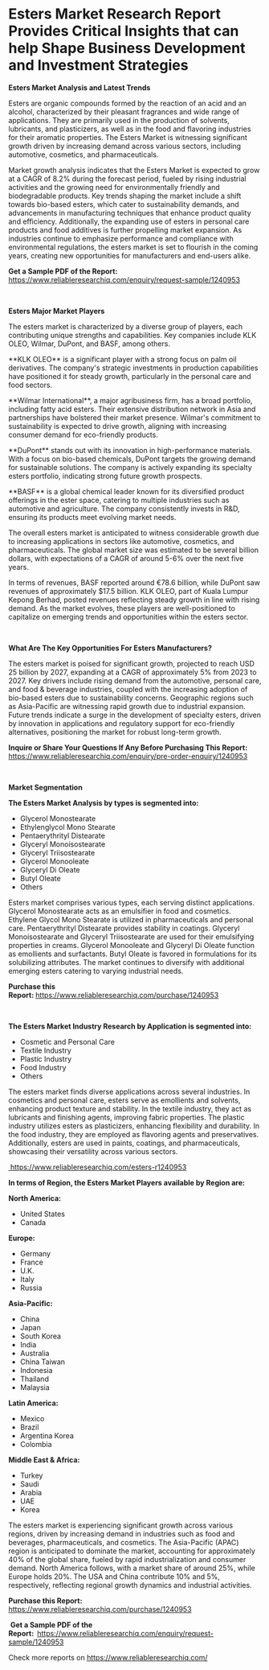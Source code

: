 <p><h1>Esters Market Research Report Provides Critical Insights that can help Shape Business Development and Investment Strategies</h1></p><p><strong>Esters Market Analysis and Latest Trends</strong></p>
<p><p>Esters are organic compounds formed by the reaction of an acid and an alcohol, characterized by their pleasant fragrances and wide range of applications. They are primarily used in the production of solvents, lubricants, and plasticizers, as well as in the food and flavoring industries for their aromatic properties. The Esters Market is witnessing significant growth driven by increasing demand across various sectors, including automotive, cosmetics, and pharmaceuticals.</p><p>Market growth analysis indicates that the Esters Market is expected to grow at a CAGR of 8.2% during the forecast period, fueled by rising industrial activities and the growing need for environmentally friendly and biodegradable products. Key trends shaping the market include a shift towards bio-based esters, which cater to sustainability demands, and advancements in manufacturing techniques that enhance product quality and efficiency. Additionally, the expanding use of esters in personal care products and food additives is further propelling market expansion. As industries continue to emphasize performance and compliance with environmental regulations, the esters market is set to flourish in the coming years, creating new opportunities for manufacturers and end-users alike.</p></p>
<p><strong>Get a Sample PDF of the Report:&nbsp;</strong> <a href="https://www.reliableresearchiq.com/enquiry/request-sample/1240953?utm_campaign=2227&utm_medium=2&utm_source=Github&utm_content=ia&utm_term=30012025&utm_id=esters">https://www.reliableresearchiq.com/enquiry/request-sample/1240953</a></p>
<p>&nbsp;</p>
<p><strong>Esters Major Market Players</strong></p>
<p><p>The esters market is characterized by a diverse group of players, each contributing unique strengths and capabilities. Key companies include KLK OLEO, Wilmar, DuPont, and BASF, among others.</p><p>**KLK OLEO** is a significant player with a strong focus on palm oil derivatives. The company's strategic investments in production capabilities have positioned it for steady growth, particularly in the personal care and food sectors. </p><p>**Wilmar International**, a major agribusiness firm, has a broad portfolio, including fatty acid esters. Their extensive distribution network in Asia and partnerships have bolstered their market presence. Wilmar's commitment to sustainability is expected to drive growth, aligning with increasing consumer demand for eco-friendly products.</p><p>**DuPont** stands out with its innovation in high-performance materials. With a focus on bio-based chemicals, DuPont targets the growing demand for sustainable solutions. The company is actively expanding its specialty esters portfolio, indicating strong future growth prospects.</p><p>**BASF** is a global chemical leader known for its diversified product offerings in the ester space, catering to multiple industries such as automotive and agriculture. The company consistently invests in R&D, ensuring its products meet evolving market needs.</p><p>The overall esters market is anticipated to witness considerable growth due to increasing applications in sectors like automotive, cosmetics, and pharmaceuticals. The global market size was estimated to be several billion dollars, with expectations of a CAGR of around 5-6% over the next five years.</p><p>In terms of revenues, BASF reported around €78.6 billion, while DuPont saw revenues of approximately $17.5 billion. KLK OLEO, part of Kuala Lumpur Kepong Berhad, posted revenues reflecting steady growth in line with rising demand. As the market evolves, these players are well-positioned to capitalize on emerging trends and opportunities within the esters sector.</p></p>
<p>&nbsp;</p>
<p><strong>What Are The Key Opportunities For Esters Manufacturers?</strong></p>
<p><p>The esters market is poised for significant growth, projected to reach USD 25 billion by 2027, expanding at a CAGR of approximately 5% from 2023 to 2027. Key drivers include rising demand from the automotive, personal care, and food & beverage industries, coupled with the increasing adoption of bio-based esters due to sustainability concerns. Geographic regions such as Asia-Pacific are witnessing rapid growth due to industrial expansion. Future trends indicate a surge in the development of specialty esters, driven by innovation in applications and regulatory support for eco-friendly alternatives, positioning the market for robust long-term growth.</p></p>
<p><strong>Inquire or Share Your Questions If Any Before Purchasing This Report:</strong> <a href="https://www.reliableresearchiq.com/enquiry/pre-order-enquiry/1240953?utm_campaign=2227&utm_medium=2&utm_source=Github&utm_content=ia&utm_term=30012025&utm_id=esters">https://www.reliableresearchiq.com/enquiry/pre-order-enquiry/1240953</a></p>
<p>&nbsp;</p>
<p><strong>Market Segmentation</strong></p>
<p><strong>The Esters Market Analysis by types is segmented into:</strong></p>
<p><ul><li>Glycerol Monostearate</li><li>Ethylenglycol Mono Stearate</li><li>Pentaerythrityl Distearate</li><li>Glyceryl Monoisostearate</li><li>Glyceryl Triisostearate</li><li>Glycerol Monooleate</li><li>Glyceryl Di Oleate</li><li>Butyl Oleate</li><li>Others</li></ul></p>
<p><p>Esters market comprises various types, each serving distinct applications. Glycerol Monostearate acts as an emulsifier in food and cosmetics. Ethylene Glycol Mono Stearate is utilized in pharmaceuticals and personal care. Pentaerythrityl Distearate provides stability in coatings. Glyceryl Monoisostearate and Glyceryl Triisostearate are used for their emulsifying properties in creams. Glycerol Monooleate and Glyceryl Di Oleate function as emollients and surfactants. Butyl Oleate is favored in formulations for its solubilizing attributes. The market continues to diversify with additional emerging esters catering to varying industrial needs.</p></p>
<p><strong>Purchase this Report:&nbsp;</strong><a href="https://www.reliableresearchiq.com/purchase/1240953?utm_campaign=2227&utm_medium=2&utm_source=Github&utm_content=ia&utm_term=30012025&utm_id=esters">https://www.reliableresearchiq.com/purchase/1240953</a></p>
<p>&nbsp;</p>
<p><strong>The Esters Market Industry Research by Application is segmented into:</strong></p>
<p><ul><li>Cosmetic and Personal Care</li><li>Textile Industry</li><li>Plastic Industry</li><li>Food Industry</li><li>Others</li></ul></p>
<p><p>The esters market finds diverse applications across several industries. In cosmetics and personal care, esters serve as emollients and solvents, enhancing product texture and stability. In the textile industry, they act as lubricants and finishing agents, improving fabric properties. The plastic industry utilizes esters as plasticizers, enhancing flexibility and durability. In the food industry, they are employed as flavoring agents and preservatives. Additionally, esters are used in paints, coatings, and pharmaceuticals, showcasing their versatility across various sectors.</p></p>
<p><a href="https://www.reliableresearchiq.com/esters-r1240953?utm_campaign=2227&utm_medium=2&utm_source=Github&utm_content=ia&utm_term=30012025&utm_id=esters">&nbsp;https://www.reliableresearchiq.com/esters-r1240953</a></p>
<p><strong>In terms of Region, the Esters Market Players available by Region are:</strong></p>
<p>
    <p> <strong> North America: </strong>
        <ul>
            <li>United States</li>
            <li>Canada</li>
        </ul>
        </p> 
    <p> <strong> Europe: </strong>
        <ul>
            <li>Germany</li>
            <li>France</li>
            <li>U.K.</li>
            <li>Italy</li>
            <li>Russia</li>
        </ul>
        </p> 
    <p> <strong> Asia-Pacific: </strong>
        <ul>
            <li>China</li>
            <li>Japan</li>
            <li>South Korea</li>
            <li>India</li>
            <li>Australia</li>
            <li>China Taiwan</li>
            <li>Indonesia</li>
            <li>Thailand</li>
            <li>Malaysia</li>
        </ul>
        </p> 
    <p> <strong> Latin America: </strong>
        <ul>
            <li>Mexico</li>
            <li>Brazil</li>
            <li>Argentina Korea</li>
            <li>Colombia</li>
        </ul>
        </p> 
    <p> <strong> Middle East & Africa: </strong>
        <ul>
            <li>Turkey</li>
            <li>Saudi</li>
            <li>Arabia</li>
            <li>UAE</li>
            <li>Korea</li>
        </ul>
    </p>
    </p>
<p><p>The esters market is experiencing significant growth across various regions, driven by increasing demand in industries such as food and beverages, pharmaceuticals, and cosmetics. The Asia-Pacific (APAC) region is anticipated to dominate the market, accounting for approximately 40% of the global share, fueled by rapid industrialization and consumer demand. North America follows, with a market share of around 25%, while Europe holds 20%. The USA and China contribute 10% and 5%, respectively, reflecting regional growth dynamics and industrial activities.</p></p>
<p><strong>Purchase this Report: </strong><a href="https://www.reliableresearchiq.com/purchase/1240953?utm_campaign=2227&utm_medium=2&utm_source=Github&utm_content=ia&utm_term=30012025&utm_id=esters">https://www.reliableresearchiq.com/purchase/1240953</a></p>
<p>&nbsp;<strong>Get a Sample PDF of the Report:&nbsp;&nbsp;</strong><a href="https://www.reliableresearchiq.com/enquiry/request-sample/1240953?utm_campaign=2227&utm_medium=2&utm_source=Github&utm_content=ia&utm_term=30012025&utm_id=esters">https://www.reliableresearchiq.com/enquiry/request-sample/1240953</a></p>
<p><strong></strong></p>
<p>Check more reports on <a href="https://www.reliableresearchiq.com/?utm_campaign=2227&utm_medium=2&utm_source=Github&utm_content=ia&utm_term=30012025&utm_id=esters">https://www.reliableresearchiq.com/</a></p>